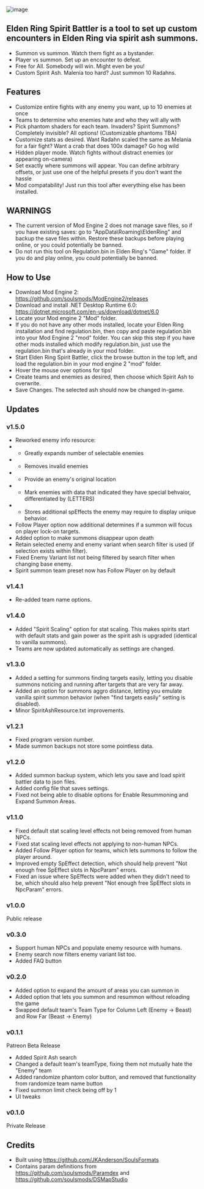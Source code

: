 ![image](https://user-images.githubusercontent.com/55667610/222884370-4891068b-3ce5-477c-b8ce-ff76ef4c0336.png)

## Elden Ring Spirit Battler is a tool to set up custom encounters in Elden Ring via spirit ash summons.
- Summon vs summon. Watch them fight as a bystander.
- Player vs summon. Set up an encounter to defeat.
- Free for All. Somebody will win. Might even be you!
- Custom Spirit Ash. Malenia too hard? Just summon 10 Radahns.

## Features
- Customize entire fights with any enemy you want, up to 10 enemies at once
- Teams to determine who enemies hate and who they will ally with
- Pick phantom shaders for each team. Invaders? Spirit Summons? Completely invisible? All options! (Customizable phantoms TBA)
- Customize stats as desired. Want Radahn scaled the same as Melania for a fair fight? Want a crab that does 100x damage? Go hog wild
- Hidden player mode. Watch fights without distract enemies (or appearing on-camera)
- Set exactly where summons will appear. You can define arbitrary offsets, or just use one of the helpful presets if you don't want the hassle
- Mod compatability! Just run this tool after everything else has been installed.

## WARNINGS
- The current version of Mod Engine 2 does not manage save files, so if you have existing saves: go to "AppData\Roaming\EldenRing" and backup the save files within. Restore these backups before playing online, or you could potentially be banned.
- Do not run this tool on Regulation.bin in Elden Ring's "Game" folder. If you do and play online, you could potentially be banned.

## How to Use
- Download Mod Engine 2: https://github.com/soulsmods/ModEngine2/releases
- Download and install .NET Desktop Runtime 6.0: https://dotnet.microsoft.com/en-us/download/dotnet/6.0
- Locate your Mod engine 2 "Mod" folder.
- If you do not have any other mods installed, locate your Elden Ring installation and find regulation.bin, then copy and paste regulation.bin into your Mod Engine 2 "mod" folder. You can skip this step if you have other mods installed which modify regulation.bin, just use the regulation.bin that's already in your mod folder.
- Start Elden Ring Spirit Battler, click the browse button in the top left, and load the regulation.bin in your mod engine 2 "mod" folder.
- Hover the mouse over options for tips!
- Create teams and enemies as desired, then choose which Spirit Ash to overwrite.
- Save Changes. The selected ash should now be changed in-game.

## Updates
### v1.5.0
- Reworked enemy info resource:
- - Greatly expands number of selectable enemies
- - Removes invalid enemies
- - Provide an enemy's original location
- - Mark enemies with data that indicated they have special behvaior, differentiated by (LETTERS)
- - Stores additional spEffects the enemy may require to display unique behavior.
- Follow Player option now additional determines if a summon will focus on player lock-on targets.
- Added option to make summons disappear upon death
- Retain selected enemy and enemy variant when search filter is used (if selection exists within filter).
- Fixed Enemy Variant list not being filtered by search filter when changing base enemy.
- Spirit summon team preset now has Follow Player on by default
### v1.4.1
- Re-added team name options.
### v1.4.0
- Added "Spirit Scaling" option for stat scaling. This makes spirits start with default stats and gain power as the spirit ash is upgraded (identical to vanilla summons).
- Teams are now updated automatically as settings are changed.
### v1.3.0
- Added a setting for summons finding targets easily, letting you disable summons noticing and running after targets that are very far away.
- Added an option for summons aggro distance, letting you emulate vanilla spirit summon behavior (when "find targets easily" setting is disabled).
- Minor SpiritAshResource.txt improvements.
### v1.2.1
- Fixed program version number.
- Made summon backups not store some pointless data.
### v1.2.0
- Added summon backup system, which lets you save and load spirit battler data to json files.
- Added config file that saves settings.
- Fixed not being able to disable options for Enable Resummoning and Expand Summon Areas.
### v1.1.0
- Fixed default stat scaling level effects not being removed from human NPCs.
- Fixed stat scaling level effects not applying to non-human NPCs.
- Added Follow Player option for teams, which lets summons to follow the player around.
- Improved empty SpEffect detection, which should help prevent "Not enough free SpEffect slots in NpcParam" errors.
- Fixed an issue where SpEffects were added when they didn't need to be, which should also help prevent "Not enough free SpEffect slots in NpcParam" errors.
### v1.0.0
Public release
### v0.3.0
- Support human NPCs and populate enemy resource with humans.
- Enemy search now filters enemy variant list too.
- Added FAQ button
### v0.2.0
- Added option to expand the amount of areas you can summon in
- Added option that lets you summon and resummon without reloading the game
- Swapped default team's Team Type for Column Left (Enemy -> Beast) and Row Far (Beast -> Enemy)
### v0.1.1
Patreon Beta Release
- Added Spirit Ash search
- Changed a default team's teamType, fixing them not mutually hate the "Enemy" team
- Added randomize phantom color button, and removed that functionality from randomize team name button
- Fixed summon limit check being off by 1
- UI tweaks
### v0.1.0
Private Release

## Credits
- Built using https://github.com/JKAnderson/SoulsFormats
- Contains param definitions from https://github.com/soulsmods/Paramdex and https://github.com/soulsmods/DSMapStudio
